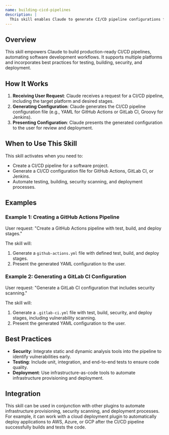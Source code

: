 ```yaml
---
name: building-cicd-pipelines
description: |
  This skill enables Claude to generate CI/CD pipeline configurations for various platforms, including GitHub Actions, GitLab CI, and Jenkins. It is used when a user requests the creation of a CI/CD pipeline, specifies a platform (e.g., "GitHub Actions"), or mentions specific pipeline stages like "test," "build," "security," or "deploy." This skill is also useful when the user needs to automate software delivery, integrate security scanning, or set up multi-environment deployments. The skill is triggered by terms such as "CI/CD pipeline," "GitHub Actions pipeline," "GitLab CI configuration," or "Jenkins pipeline."
---
```


## Overview

This skill empowers Claude to build production-ready CI/CD pipelines, automating software development workflows. It supports multiple platforms and incorporates best practices for testing, building, security, and deployment.

## How It Works

1. **Receiving User Request**: Claude receives a request for a CI/CD pipeline, including the target platform and desired stages.
2. **Generating Configuration**: Claude generates the CI/CD pipeline configuration file (e.g., YAML for GitHub Actions or GitLab CI, Groovy for Jenkins).
3. **Presenting Configuration**: Claude presents the generated configuration to the user for review and deployment.

## When to Use This Skill

This skill activates when you need to:
- Create a CI/CD pipeline for a software project.
- Generate a CI/CD configuration file for GitHub Actions, GitLab CI, or Jenkins.
- Automate testing, building, security scanning, and deployment processes.

## Examples

### Example 1: Creating a GitHub Actions Pipeline

User request: "Create a GitHub Actions pipeline with test, build, and deploy stages."

The skill will:
1. Generate a `github-actions.yml` file with defined test, build, and deploy stages.
2. Present the generated YAML configuration to the user.

### Example 2: Generating a GitLab CI Configuration

User request: "Generate a GitLab CI configuration that includes security scanning."

The skill will:
1. Generate a `.gitlab-ci.yml` file with test, build, security, and deploy stages, including vulnerability scanning.
2. Present the generated YAML configuration to the user.

## Best Practices

- **Security**: Integrate static and dynamic analysis tools into the pipeline to identify vulnerabilities early.
- **Testing**: Include unit, integration, and end-to-end tests to ensure code quality.
- **Deployment**: Use infrastructure-as-code tools to automate infrastructure provisioning and deployment.

## Integration

This skill can be used in conjunction with other plugins to automate infrastructure provisioning, security scanning, and deployment processes. For example, it can work with a cloud deployment plugin to automatically deploy applications to AWS, Azure, or GCP after the CI/CD pipeline successfully builds and tests the code.